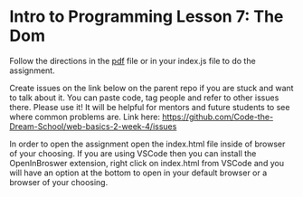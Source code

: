 # Intro to Programming Lesson 7: The Dom
Follow the directions in the  [pdf](https://github.com/Code-the-Dream-School/web-basics-2-week-4/blob/master/week4.pdf) file or in your index.js file to do the assignment.

Create issues on the link below on the parent repo if you are stuck and want to talk about it. You can paste code, tag people and refer to other issues there. Please use it! It will be helpful for mentors and future students to see where common problems are. Link here: https://github.com/Code-the-Dream-School/web-basics-2-week-4/issues

In order to open the assignment open the index.html file inside of browser of your choosing. If you are using VSCode then you can install the OpenInBroswer extension, right click on index.html from VSCode and you will have an option at the bottom to open in your default browser or a browser of your choosing.
